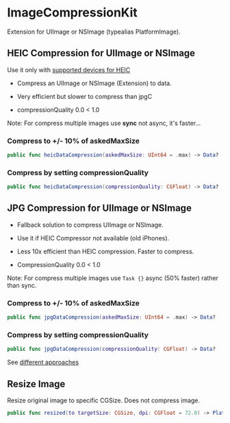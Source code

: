 # ImageCompressionKit

Extension for UIImage or NSImage (typealias PlatformImage).

## HEIC Compression for UIImage or NSImage

Use it only with [supported devices for HEIC](https://support.apple.com/en-us/HT207022)

- Compress an UIImage or NSImage (Extension) to data.
- Very efficient but slower to compress than jpgC

- compressionQuality 0.0 < 1.0
 
Note: For compress multiple images use **sync** not async, it's faster...

### Compress to  +/- 10% of askedMaxSize
```swift
public func heicDataCompression(askedMaxSize: UInt64 = .max) -> Data? 
```
### Compress by setting compressionQuality
```swift
public func heicDataCompression(compressionQuality: CGFloat) -> Data?
```


## JPG Compression for UIImage or NSImage

- Fallback solution to compress UIImage or NSImage.
- Use it if HEIC Compressor not available (old iPhones).
- Less 10x efficient than HEIC compression. Faster to compress. 

- CompressionQuality 0.0 < 1.0

Note: For compress multiple images use ```Task {}``` async (50% faster) rather than sync.

### Compress to  +/- 10% of askedMaxSize
```swift
public func jpgDataCompression(askedMaxSize: UInt64 = .max) -> Data? 
````
### Compress by setting compressionQuality
```swift
public func jpgDataCompression(compressionQuality: CGFloat) -> Data?
````

See [different approaches](https://stackoverflow.com/questions/29726643/how-to-compress-of-reduce-the-size-of-an-image-before-uploading-to-parse-as-pffi)

## Resize Image

Resize original image to specific CGSize. Does not compress image.

```swift
public func resized(to targetSize: CGSize, dpi: CGFloat = 72.0) -> PlatformImage? 
```